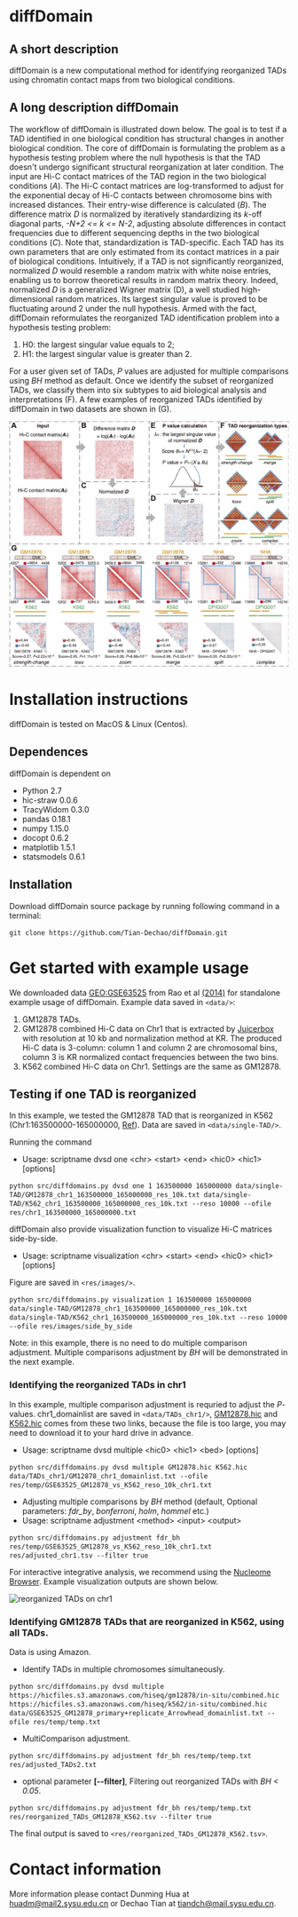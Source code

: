 # diffDomain
## A short description
diffDomain is a new computational method for identifying reorganized TADs using chromatin contact maps from two biological conditions. 

## A long description diffDomain 
The workflow of diffDomain is illustrated down below.
The goal is to test if a TAD identified in one biological condition has structural changes in another biological condition.
The core of diffDomain is formulating the problem as a hypothesis testing problem where the null hypothesis is that the TAD doesn't undergo significant structural reorganization at later condition.
The input are Hi-C contact matrices of the TAD region in the two biological conditions (*A*).
The Hi-C contact matrices are  log-transformed to adjust for the exponential decay of Hi-C contacts between chromosome bins with increased distances. 
Their entry-wise difference is calculated (*B*).
The difference matrix *D* is normalized by iteratively standardizing its *k*-off diagonal parts, *-N+2 <= k <= N-2*, adjusting absolute differences in contact frequencies due to different sequencing depths in the two biological conditions (*C*).
Note that, standardization is TAD-specific. Each TAD has its own parameters that are only estimated from its contact matrices in a pair of biological conditions.
Intuitively, if a TAD is not significantly reorganized, normalized *D* would resemble a random matrix with white noise entries, enabling us to borrow theoretical results in random matrix theory.
Indeed, normalized *D* is a generalized Wigner matrix (D), a well studied high-dimensional random matrices.
Its largest singular value is proved to be fluctuating around 2 under the null hypothesis.
Armed with the fact, diffDomain reformulates the reorganized TAD identification problem into a hypothesis testing problem:
1. H0: the largest singular value equals to 2;
2. H1: the largest singular value is greater than  2.

For a user given set of TADs, *P* values are adjusted for multiple comparisons using *BH* method as default.
Once we identify the subset of reorganized TADs, we classify them into six subtypes to aid biological analysis and interpretations (F).
A few examples of reorganized TADs identified by diffDomain in two datasets are shown in (G).


![workflow](/figures/workflow.jpg)

# Installation instructions
diffDomain is tested on MacOS & Linux (Centos). 
## Dependences
diffDomain is dependent on 
- Python 2.7
- hic-straw 0.0.6
- TracyWidom 0.3.0
- pandas 0.18.1
- numpy 1.15.0
- docopt 0.6.2
- matplotlib 1.5.1
- statsmodels 0.6.1

## Installation
Download diffDomain source package by running following command in a terminal:

```
git clone https://github.com/Tian-Dechao/diffDomain.git
```  

# Get started with example usage
We downloaded data [GEO:GSE63525](https://www.ncbi.nlm.nih.gov/geo/query/acc.cgi?acc=GSE63525) from Rao et al [(2014)](https://www.sciencedirect.com/science/article/pii/S0092867414014974) for standalone example usage of diffDomain.
Example data saved in `<data/>`:
1. GM12878 TADs. 
2. GM12878 combined Hi-C data on Chr1 that is extracted by [Juicerbox](https://github.com/aidenlab/Juicebox) with resolution at 10 kb and normalization method at KR. The produced Hi-C data is 3-column: column 1 and column 2 are chromosomal bins, column 3 is KR normalized contact frequencies between the two bins.
3. K562 combined Hi-C data on Chr1. Settings are the same as GM12878.

## Testing if one TAD is reorganized
In this example, we tested the GM12878 TAD that is reorganized in K562 (Chr1:163500000-165000000, [Ref](http://dx.doi.org/10.1016/j.molcel.2017.07.022)). 
Data are saved in `<data/single-TAD/>`.

Running the command 

- Usage: scriptname dvsd one \<chr> \<start> \<end> \<hic0> \<hic1> [options]

```
python src/diffdomains.py dvsd one 1 163500000 165000000 data/single-TAD/GM12878_chr1_163500000_165000000_res_10k.txt data/single-TAD/K562_chr1_163500000_165000000_res_10k.txt --reso 10000 --ofile res/chr1_163500000_165000000.txt
```

diffDomain also provide visualization function to visualize Hi-C matrices side-by-side.

- Usage: scriptname visualization \<chr> \<start> \<end> \<hic0> \<hic1> [options]

Figure are saved in `<res/images/>`.

```
python src/diffdomains.py visualization 1 163500000 165000000 data/single-TAD/GM12878_chr1_163500000_165000000_res_10k.txt data/single-TAD/K562_chr1_163500000_165000000_res_10k.txt --reso 10000 --ofile res/images/side_by_side
```
Note: in this example, there is no need to do multiple comparison adjustment. 
Multiple comparisons adjustment by *BH* will be demonstrated in the next example. 

### Identifying the reorganized TADs in chr1
In this example, multiple comparison adjustment is requried to adjust the *P*-values.
chr1_domainlist are saved in `<data/TADs_chr1/>`, [GM12878.hic](https://ftp.ncbi.nlm.nih.gov/geo/series/GSE63nnn/GSE63525/suppl/GSE63525%5FGM12878%5Finsitu%5Fprimary%2Breplicate%5Fcombined%2Ehic) and [K562.hic](https://ftp.ncbi.nlm.nih.gov/geo/series/GSE63nnn/GSE63525/suppl/GSE63525%5FK562%5Fcombined%2Ehic) comes from these two links, because the file is too large, you may need to download it to your hard drive in advance.

- Usage: scriptname dvsd multiple \<hic0> \<hic1> \<bed> [options]

```
python src/diffdomains.py dvsd multiple GM12878.hic K562.hic data/TADs_chr1/GM12878_chr1_domainlist.txt --ofile res/temp/GSE63525_GM12878_vs_K562_reso_10k_chr1.txt
```

- Adjusting multiple comparisons by *BH* method (default, Optional parameters: *fdr_by*, *bonferroni*, *holm*, *hommel* etc.)
- Usage: scriptname adjustment \<method> \<input> \<output> 

```
python src/diffdomains.py adjustment fdr_bh res/temp/GSE63525_GM12878_vs_K562_reso_10k_chr1.txt res/adjusted_chr1.tsv --filter true
```

For interactive integrative analysis, we recommend using the [Nucleome Browser](http://www.nucleome.org/).
Example visualization outputs are shown below. 

![reorganized TADs on chr1](/figures/TADs_chr1.jpg)

### Identifying GM12878 TADs that are reorganized in  K562, using all TADs.
Data is using Amazon.

- Identify TADs in multiple chromosomes simultaneously. 

```
python src/diffdomains.py dvsd multiple https://hicfiles.s3.amazonaws.com/hiseq/gm12878/in-situ/combined.hic https://hicfiles.s3.amazonaws.com/hiseq/k562/in-situ/combined.hic data/GSE63525_GM12878_primary+replicate_Arrowhead_domainlist.txt --ofile res/temp/temp.txt
```

- MultiComparison adjustment.

```
python src/diffdomains.py adjustment fdr_bh res/temp/temp.txt res/adjusted_TADs2.txt 
```

- optional parameter **[--filter]**, Filtering out reorganized TADs with *BH < 0.05*.

```
python src/diffdomains.py adjustment fdr_bh res/temp/temp.txt res/reorganized_TADs_GM12878_K562.tsv --filter true
```

The final output is saved to `<res/reorganized_TADs_GM12878_K562.tsv>`.

# Contact information
More information please contact Dunming Hua at huadm@mail2.sysu.edu.cn or Dechao Tian at tiandch@mail.sysu.edu.cn.
